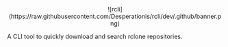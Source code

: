 <!-- MANPAGE: BEGIN EXCLUDED SECTION -->
<div align="center">
![rcli](https://raw.githubusercontent.com/Desperationis/rcli/dev/.github/banner.png)
</div>
<!-- MANPAGE: END EXCLUDED SECTION -->

A CLI tool to quickly download and search rclone repositories. 
